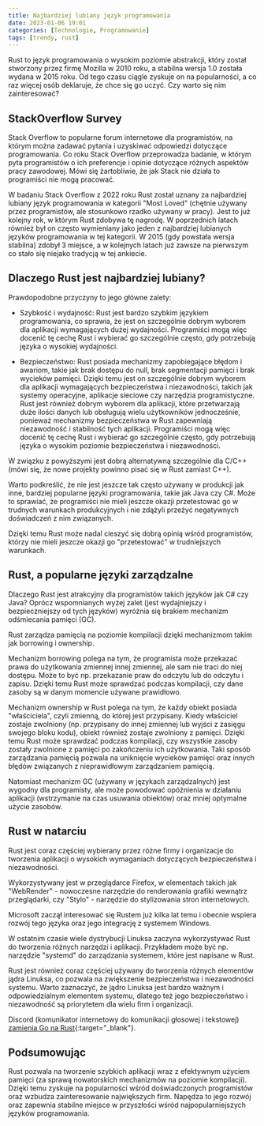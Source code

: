 ```yaml
---
title: Najbardziej lubiany język programowania
date: 2023-01-06 19:01
categories: [Technologie, Programowanie]
tags: [trendy, rust]
---
```


Rust to język programowania o wysokim poziomie abstrakcji, który został stworzony przez firmę Mozilla w 2010 roku, a stabilna wersja 1.0 została wydana w 2015 roku.
Od tego czasu ciągle zyskuje on na popularności, a co raz więcej osób deklaruje, że chce się go uczyć. Czy warto się nim zainteresować?

## StackOverflow Survey

Stack Overflow to popularne forum internetowe dla programistów, na którym można zadawać pytania i uzyskiwać odpowiedzi dotyczące programowania. Co roku Stack Overflow przeprowadza badanie, w którym pyta programistów o ich preferencje i opinie dotyczące różnych aspektów pracy zawodowej. Mówi się żartobliwie, że jak Stack nie działa to programiści nie mogą pracować.

W badaniu Stack Overflow z 2022 roku Rust został uznany za najbardziej lubiany język programowania w kategorii "Most Loved" (chętnie używany przez programistów, ale stosunkowo rzadko używany w pracy). Jest to już kolejny rok, w którym Rust zdobywa tę nagrodę. W poprzednich latach również był on często wymieniany jako jeden z najbardziej lubianych języków programowania w tej kategorii. W 2015 (gdy powstała wersja stabilna) zdobył 3 miejsce, a w kolejnych latach już zawsze na pierwszym co stało się niejako tradycją w tej ankiecie.

## Dlaczego Rust jest najbardziej lubiany?

Prawdopodobne przyczyny to jego główne zalety:

* Szybkość i wydajność: Rust jest bardzo szybkim językiem programowania, co sprawia, że jest on szczególnie dobrym wyborem dla aplikacji wymagających dużej wydajności. Programiści mogą więc docenić tę cechę Rust i wybierać go szczególnie często, gdy potrzebują języka o wysokiej wydajności.

* Bezpieczeństwo: Rust posiada mechanizmy zapobiegające błędom i awariom, takie jak brak dostępu do null, brak segmentacji pamięci i brak wycieków pamięci. Dzięki temu jest on szczególnie dobrym wyborem dla aplikacji wymagających bezpieczeństwa i niezawodności, takich jak systemy operacyjne, aplikacje sieciowe czy narzędzia programistyczne. Rust jest również dobrym wyborem dla aplikacji, które przetwarzają duże ilości danych lub obsługują wielu użytkowników jednocześnie, ponieważ mechanizmy bezpieczeństwa w Rust zapewniają niezawodność i stabilność tych aplikacji. Programiści mogą więc docenić tę cechę Rust i wybierać go szczególnie często, gdy potrzebują języka o wysokim poziomie bezpieczeństwa i niezawodności.

W związku z powyższymi jest dobrą alternatywną szczególnie dla C/C++ (mówi się, że nowe projekty powinno pisać się w Rust zamiast C++).

Warto podkreślić, że nie jest jeszcze tak często używany w produkcji jak inne, bardziej popularne języki programowania, takie jak Java czy C#. Może to sprawiać, że programiści nie mieli jeszcze okazji przetestować go w trudnych warunkach produkcyjnych i nie zdążyli przeżyć negatywnych doświadczeń z nim związanych. 

Dzięki temu Rust może nadal cieszyć się dobrą opinią wśród programistów, którzy nie mieli jeszcze okazji go "przetestować" w trudniejszych warunkach.

## Rust, a popularne języki zarządzalne

Dlaczego Rust jest atrakcyjny dla programistów takich języków jak C# czy Java?
Oprócz wspomnianych wyżej zalet (jest wydajniejszy i bezpieczniejszy od tych języków) wyróżnia się brakiem mechanizm odśmiecania pamięci (GC).

Rust zarządza pamięcią na poziomie kompilacji dzięki mechanizmom takim jak borrowing i ownership.

Mechanizm borrowing polega na tym, że programista może przekazać prawa do użytkowania zmiennej innej zmiennej, ale sam nie traci do niej dostępu. Może to być np. przekazanie praw do odczytu lub do odczytu i zapisu. Dzięki temu Rust może sprawdzać podczas kompilacji, czy dane zasoby są w danym momencie używane prawidłowo.

Mechanizm ownership w Rust polega na tym, że każdy obiekt posiada "właściciela", czyli zmienną, do której jest przypisany. Kiedy właściciel zostaje zwolniony (np. przypisany do innej zmiennej lub wyjści z zasięgu swojego bloku kodu), obiekt również zostaje zwolniony z pamięci. Dzięki temu Rust może sprawdzać podczas kompilacji, czy wszystkie zasoby zostały zwolnione z pamięci po zakończeniu ich użytkowania. Taki sposób zarządzania pamięcią pozwala na uniknięcie wycieków pamięci oraz innych błędów związanych z nieprawidłowym zarządzaniem pamięcią.

Natomiast mechanizm GC (używany w językach zarządzalnych) jest wygodny dla programisty, ale może powodować opóźnienia w działaniu aplikacji (wstrzymanie na czas usuwania obiektów) oraz mniej optymalne użycie zasobów.

## Rust w natarciu

Rust jest coraz częściej wybierany przez różne firmy i organizacje do tworzenia aplikacji o wysokich wymaganiach dotyczących bezpieczeństwa i niezawodności.

Wykorzystywany jest w przeglądarce Firefox, w elementach takich jak "WebRender" - nowoczesne narzędzie do renderowania grafiki wewnątrz przeglądarki, czy "Stylo" - narzędzie do stylizowania stron internetowych.

Microsoft zaczął interesować się Rustem już kilka lat temu i obecnie wspiera rozwój tego języka oraz jego integrację z systemem Windows.

W ostatnim czasie wiele dystrybucji Linuksa zaczyna wykorzystywać Rust do tworzenia różnych narzędzi i aplikacji. Przykładem może być np. narzędzie "systemd" do zarządzania systemem, które jest napisane w Rust. 

Rust jest również coraz częściej używany do tworzenia różnych elementów jądra Linuksa, co pozwala na zwiększenie bezpieczeństwa i niezawodności systemu. Warto zaznaczyć, że jądro Linuksa jest bardzo ważnym i odpowiedzialnym elementem systemu, dlatego też jego bezpieczeństwo i niezawodność są priorytetem dla wielu firm i organizacji.

Discord (komunikator internetowy do komunikacji głosowej i tekstowej) [zamienia Go na Rust](https://discord.com/blog/why-discord-is-switching-from-go-to-rust){:target="_blank"}.

## Podsumowując

Rust pozwala na tworzenie szybkich aplikacji wraz z efektywnym użyciem pamięci (za sprawą nowatorskich mechanizmów na poziomie kompilacji).
Dzięki temu zyskuje na popularności wśród doświadczonych programistów oraz wzbudza zainteresowanie największych firm.
Napędza to jego rozwój oraz zapewnia stabilne miejsce w przyszłości wśród najpopularniejszych języków programowania.
